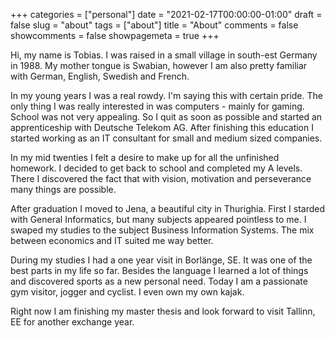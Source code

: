 +++
categories = ["personal"]
date = "2021-02-17T00:00:00-01:00"
draft = false
slug = "about"
tags = ["about"]
title = "About"
comments = false
showcomments = false
showpagemeta = true
+++

Hi, my name is Tobias. I was raised in a small village in south-est Germany in 1988.
My mother tongue is Swabian, however I am also pretty familiar with German, English, Swedish and French.

In my young years I was a real rowdy. I'm saying this with certain pride. 
The only thing I was really interested in was computers - mainly for gaming.
School was not very appealing. So I quit as soon as possible and started an apprenticeship with Deutsche Telekom AG.
After finishing this education I started working as an IT consultant for small and medium sized companies.

In my mid twenties I felt a desire to make up for all the unfinished homework.
I decided to get back to school and completed my A levels.
There I discovered the fact that with vision, motivation and perseverance many things are possible.

After graduation I moved to Jena, a beautiful city in Thurighia. 
First I starded with General Informatics, but many subjects appeared pointless to me.
I swaped my studies to the subject Business Information Systems.
The mix between economics and IT suited me way better.

During my studies I had a one year visit in Borlänge, SE.
It was one of the best parts in my life so far. 
Besides the language I learned a lot of things and discovered sports as a new personal need.
Today I am a passionate gym visitor, jogger and cyclist. I even own my own kajak.

Right now I am finishing my master thesis and look forward to visit Tallinn, EE for another exchange year.
